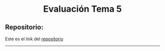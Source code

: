 <h1 align="center">Evaluación Tema 5</h1>

<h2>Repositorio:</h2>

Este es el link del [repositorio]()

***
